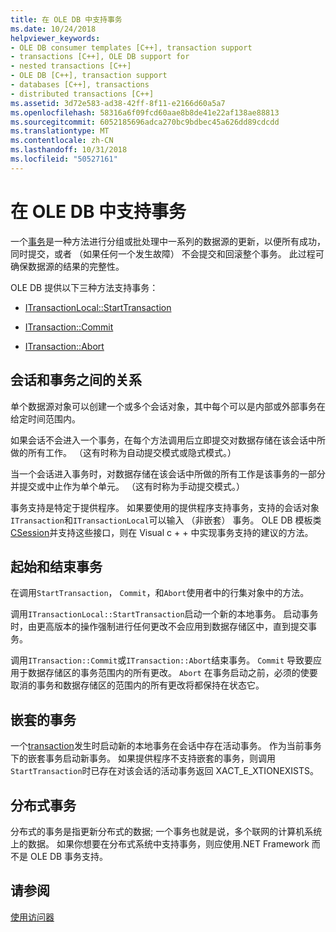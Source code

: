```yaml
---
title: 在 OLE DB 中支持事务
ms.date: 10/24/2018
helpviewer_keywords:
- OLE DB consumer templates [C++], transaction support
- transactions [C++], OLE DB support for
- nested transactions [C++]
- OLE DB [C++], transaction support
- databases [C++], transactions
- distributed transactions [C++]
ms.assetid: 3d72e583-ad38-42ff-8f11-e2166d60a5a7
ms.openlocfilehash: 58316a6f09fcd60aae8b8de41e22af138ae88813
ms.sourcegitcommit: 6052185696adca270bc9bdbec45a626dd89cdcdd
ms.translationtype: MT
ms.contentlocale: zh-CN
ms.lasthandoff: 10/31/2018
ms.locfileid: "50527161"
---
```

# <a name="supporting-transactions-in-ole-db"></a>在 OLE DB 中支持事务

一个[事务](../../data/transactions-mfc-data-access.md)是一种方法进行分组或批处理中一系列的数据源的更新，以便所有成功，同时提交，或者 （如果任何一个发生故障） 不会提交和回滚整个事务。 此过程可确保数据源的结果的完整性。

OLE DB 提供以下三种方法支持事务：

- [ITransactionLocal::StartTransaction](/previous-versions/windows/desktop/ms709786)

- [ITransaction::Commit](/previous-versions/windows/desktop/ms713008)

- [ITransaction::Abort](/previous-versions/windows/desktop/ms709833)

## <a name="relationship-of-sessions-and-transactions"></a>会话和事务之间的关系

单个数据源对象可以创建一个或多个会话对象，其中每个可以是内部或外部事务在给定时间范围内。

如果会话不会进入一个事务，在每个方法调用后立即提交对数据存储在该会话中所做的所有工作。 （这有时称为自动提交模式或隐式模式。）

当一个会话进入事务时，对数据存储在该会话中所做的所有工作是该事务的一部分并提交或中止作为单个单元。 （这有时称为手动提交模式。）

事务支持是特定于提供程序。 如果要使用的提供程序支持事务，支持的会话对象`ITransaction`和`ITransactionLocal`可以输入 （非嵌套） 事务。 OLE DB 模板类[CSession](../../data/oledb/csession-class.md)并支持这些接口，则在 Visual c + + 中实现事务支持的建议的方法。

## <a name="starting-and-ending-the-transaction"></a>起始和结束事务

在调用`StartTransaction`， `Commit`，和`Abort`使用者中的行集对象中的方法。

调用`ITransactionLocal::StartTransaction`启动一个新的本地事务。 启动事务时，由更高版本的操作强制进行任何更改不会应用到数据存储区中，直到提交事务。

调用`ITransaction::Commit`或`ITransaction::Abort`结束事务。 `Commit` 导致要应用于数据存储区的事务范围内的所有更改。 `Abort` 在事务启动之前，必须的使要取消的事务和数据存储区的范围内的所有更改将都保持在状态它。

## <a name="nested-transactions"></a>嵌套的事务

一个[transaction](/previous-versions/windows/desktop/ms716985)发生时启动新的本地事务在会话中存在活动事务。 作为当前事务下的嵌套事务启动新事务。 如果提供程序不支持嵌套的事务，则调用`StartTransaction`时已存在对该会话的活动事务返回 XACT_E_XTIONEXISTS。

## <a name="distributed-transactions"></a>分布式事务

分布式的事务是指更新分布式的数据; 一个事务也就是说，多个联网的计算机系统上的数据。 如果你想要在分布式系统中支持事务，则应使用.NET Framework 而不是 OLE DB 事务支持。

## <a name="see-also"></a>请参阅

[使用访问器](../../data/oledb/using-accessors.md)